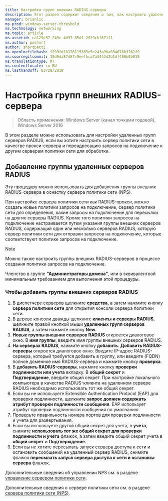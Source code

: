 ```yaml
---
title: Настройка групп внешних RADIUS-сервера
description: Этот раздел содержит сведения о том, как настроить удаленных групп серверов RADIUS на сервере политики сети в Windows Server 2016.
manager: brianlic
ms.prod: windows-server-threshold
ms.technology: networking
ms.topic: article
ms.assetid: ca125e57-249c-4d97-85d1-2929cbf871f1
ms.author: pashort
author: shortpatti
ms.openlocfilehash: f293fd18176115365e5e243a90a034676b3262f9
ms.sourcegitcommit: 19d9da87d87c9eefbca7a3443d2b1df486b0b010
ms.translationtype: MT
ms.contentlocale: ru-RU
ms.lasthandoff: 03/28/2018
---
```

# <a name="configure-remote-radius-server-groups"></a>Настройка групп внешних RADIUS-сервера

>Область применения: Windows Server (канал точками годовой), Windows Server 2016

В этом разделе можно использовать для настройки удаленных групп серверов RADIUS, если вы хотите настроить сервер политики сети в качестве прокси-сервера и переадресацию запросов на подключение к другим серверам политики сети для обработки.

## <a name="add-a-remote-radius-server-group"></a>Добавление группы удаленных серверов RADIUS

Эту процедуру можно использовать для добавления группы внешних RADIUS-сервера в оснастку сервера политики сети (NPS).

При настройке сервера политики сети как RADIUS-прокси, можно создать новые политики запросов на подключение, сервер политики сети для определения, какие запросы на подключение для пересылки на другие серверы RADIUS. Кроме того политики запросов на подключение настраивается путем указания группы внешних серверов RADIUS, содержащий один или несколько серверов RADIUS, которую сервер политики сети для отправки запросов на подключение, которые соответствуют политике запросов на подключение.

>[!NOTE]
>Можно также настроить группы внешних RADIUS-серверов в процессе создания политики запросов на подключение.

Членство в группе **"Администраторы домена"**, или в эквивалентной минимальным требованием для выполнения этой процедуры.

### <a name="to-add-a-remote-radius-server-group"></a>Чтобы добавить группы внешних серверов RADIUS 

1. В диспетчере серверов щелкните **средства**, а затем нажмите кнопку **сервера политики сети** для открытия консоли сервера политики сети.
2. В дереве консоли дважды щелкните **клиенты и серверы RADIUS**, щелкните правой кнопкой мыши **удаленных групп серверов RADIUS**, а затем нажмите кнопку **New**.
3. **Новые группы внешних серверов RADIUS** откроется диалоговое окно. В **имя группы**, введите имя группы внешних серверов RADIUS.
4. **На серверах RADIUS**, нажмите кнопку **добавить**. **Добавить RADIUS-серверы** откроется диалоговое окно. Введите IP-адрес RADIUS-сервера, который требуется добавить в группу, или введите \(FQDN\) полное доменное имя RADIUS-сервера и нажмите кнопку **проверка**.
5. В **добавить RADIUS-серверы**, нажмите кнопку **проверки подлинности или учета** вкладку. В **общий секрет** и **Подтверждение**, введите общий секрет. При настройке локального компьютера в качестве RADIUS-клиента на удаленном сервере RADIUS необходимо использовать тот же общий секрет.
6. Если вы не используете Extensible Authentication Protocol (EAP) для проверки подлинности, щелкните **запрос должен содержать атрибут проверки подлинности сообщения**. EAP использует атрибут проверки подлинности сообщения по умолчанию.
7. Проверьте правильность номера портов для проверки подлинности и учета для развертывания.
8. Если вы используете другой общий секрет для учета, в **учета**, снимите **использовать тот же общий секрет для проверки подлинности и учета** флажок, а затем введите общий секрет учета в **общий секрет** и **Подтверждение**.
9. Если вы не хотите пересылать запуск сервера доступа к сети и остановить сообщений на удаленный сервер RADIUS, снимите флажок **пересылать запуск сервера доступа к сети и остановка сервера** флажок.

Дополнительные сведения об управлении NPS см. в разделе [управление сервером политики сети](nps-manage-top.md).

Дополнительные сведения о сервере политики сети см. в разделе [сервера политики сети (NPS)](nps-top.md).


